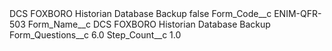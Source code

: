 <?xml version="1.0" encoding="UTF-8"?>
<CustomMetadata xmlns="http://soap.sforce.com/2006/04/metadata" xmlns:xsi="http://www.w3.org/2001/XMLSchema-instance" xmlns:xsd="http://www.w3.org/2001/XMLSchema">
    <label>DCS FOXBORO Historian Database Backup</label>
    <protected>false</protected>
    <values>
        <field>Form_Code__c</field>
        <value xsi:type="xsd:string">ENIM-QFR-503</value>
    </values>
    <values>
        <field>Form_Name__c</field>
        <value xsi:type="xsd:string">DCS FOXBORO Historian Database Backup</value>
    </values>
    <values>
        <field>Form_Questions__c</field>
        <value xsi:type="xsd:double">6.0</value>
    </values>
    <values>
        <field>Step_Count__c</field>
        <value xsi:type="xsd:double">1.0</value>
    </values>
</CustomMetadata>
